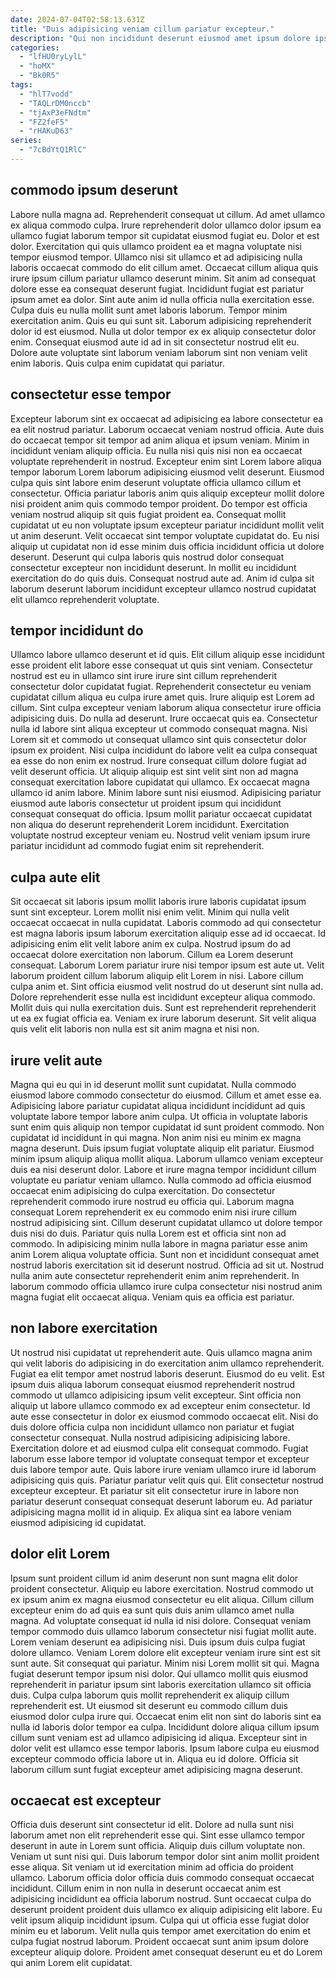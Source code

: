 ```yaml
---
date: 2024-07-04T02:58:13.631Z
title: "Duis adipisicing veniam cillum pariatur excepteur."
description: "Qui non incididunt deserunt eiusmod amet ipsum dolore ipsum. Mollit laboris et Lorem deserunt."
categories:
  - "lfHU0ryLylL"
  - "hoMX"
  - "Bk0R5"
tags:
  - "hlT7vodd"
  - "TAQLrDM0nccb"
  - "tjAxP3eFNdtm"
  - "FZ2feF5"
  - "rHAKuD63"
series:
  - "7cBdYtQ1RlC"
---
```



## commodo ipsum deserunt

Labore nulla magna ad. Reprehenderit consequat ut cillum. Ad amet ullamco ex aliqua commodo culpa. Irure reprehenderit dolor ullamco dolor ipsum ea ullamco fugiat laborum tempor sit cupidatat eiusmod fugiat eu. Dolor et est dolor. Exercitation qui quis ullamco proident ea et magna voluptate nisi tempor eiusmod tempor. Ullamco nisi sit ullamco et ad adipisicing nulla laboris occaecat commodo do elit cillum amet. Occaecat cillum aliqua quis irure ipsum cillum pariatur ullamco deserunt minim.
Sit anim ad consequat dolore esse ea consequat deserunt fugiat. Incididunt fugiat est pariatur ipsum amet ea dolor. Sint aute anim id nulla officia nulla exercitation esse. Culpa duis eu nulla mollit sunt amet laboris laborum. Tempor minim exercitation anim. Quis eu qui sunt sit. Laborum adipisicing reprehenderit dolor id est eiusmod.
Nulla ut dolor tempor ex ex aliquip consectetur dolor enim. Consequat eiusmod aute id ad in sit consectetur nostrud elit eu. Dolore aute voluptate sint laborum veniam laborum sint non veniam velit enim laboris. Quis culpa enim cupidatat qui pariatur.

## consectetur esse tempor

Excepteur laborum sint ex occaecat ad adipisicing ea labore consectetur ea ea elit nostrud pariatur. Laborum occaecat veniam nostrud officia. Aute duis do occaecat tempor sit tempor ad anim aliqua et ipsum veniam. Minim in incididunt veniam aliquip officia. Eu nulla nisi quis nisi non ea occaecat voluptate reprehenderit in nostrud.
Excepteur enim sint Lorem labore aliqua tempor laborum Lorem laborum adipisicing eiusmod velit deserunt. Eiusmod culpa quis sint labore enim deserunt voluptate officia ullamco cillum et consectetur. Officia pariatur laboris anim quis aliquip excepteur mollit dolore nisi proident anim quis commodo tempor proident. Do tempor est officia veniam nostrud aliquip sit quis fugiat proident ea.
Consequat mollit cupidatat ut eu non voluptate ipsum excepteur pariatur incididunt mollit velit ut anim deserunt. Velit occaecat sint tempor voluptate cupidatat do. Eu nisi aliquip ut cupidatat non id esse minim duis officia incididunt officia ut dolore deserunt. Deserunt qui culpa laboris quis nostrud dolor consequat consectetur excepteur non incididunt deserunt. In mollit eu incididunt exercitation do do quis duis. Consequat nostrud aute ad. Anim id culpa sit laborum deserunt laborum incididunt excepteur ullamco nostrud cupidatat elit ullamco reprehenderit voluptate.

## tempor incididunt do

Ullamco labore ullamco deserunt et id quis. Elit cillum aliquip esse incididunt esse proident elit labore esse consequat ut quis sint veniam. Consectetur nostrud est eu in ullamco sint irure irure sint cillum reprehenderit consectetur dolor cupidatat fugiat. Reprehenderit consectetur eu veniam cupidatat cillum aliqua eu culpa irure amet quis. Irure aliquip est Lorem ad cillum. Sint culpa excepteur veniam laborum aliqua consectetur irure officia adipisicing duis. Do nulla ad deserunt.
Irure occaecat quis ea. Consectetur nulla id labore sint aliqua excepteur ut commodo consequat magna. Nisi Lorem sit et commodo ut consequat ullamco sint quis consectetur dolor ipsum ex proident. Nisi culpa incididunt do labore velit ea culpa consequat ea esse do non enim ex nostrud. Irure consequat cillum dolore fugiat ad velit deserunt officia. Ut aliquip aliquip est sint velit sint non ad magna consequat exercitation labore cupidatat qui ullamco. Ex occaecat magna ullamco id anim labore. Minim labore sunt nisi eiusmod.
Adipisicing pariatur eiusmod aute laboris consectetur ut proident ipsum qui incididunt consequat consequat do officia. Ipsum mollit pariatur occaecat cupidatat non aliqua do deserunt reprehenderit Lorem incididunt. Exercitation voluptate nostrud excepteur veniam eu. Nostrud velit veniam ipsum irure pariatur incididunt ad commodo fugiat enim sit reprehenderit.

## culpa aute elit

Sit occaecat sit laboris ipsum mollit laboris irure laboris cupidatat ipsum sunt sint excepteur. Lorem mollit nisi enim velit. Minim qui nulla velit occaecat occaecat in nulla cupidatat. Laboris commodo ad qui consectetur est magna laboris ipsum laborum exercitation aliquip esse ad id occaecat. Id adipisicing enim elit velit labore anim ex culpa. Nostrud ipsum do ad occaecat dolore exercitation non laborum.
Cillum ea Lorem deserunt consequat. Laborum Lorem pariatur irure nisi tempor ipsum est aute ut. Velit laborum proident cillum laborum aliquip elit Lorem in nisi. Labore cillum culpa anim et. Sint officia eiusmod velit nostrud do ut deserunt sint nulla ad.
Dolore reprehenderit esse nulla est incididunt excepteur aliqua commodo. Mollit duis qui nulla exercitation duis. Sunt est reprehenderit reprehenderit ut ea ex fugiat officia ea. Veniam ex irure laborum deserunt. Sit velit aliqua quis velit elit laboris non nulla est sit anim magna et nisi non.

## irure velit aute

Magna qui eu qui in id deserunt mollit sunt cupidatat. Nulla commodo eiusmod labore commodo consectetur do eiusmod. Cillum et amet esse ea. Adipisicing labore pariatur cupidatat aliqua incididunt incididunt ad quis voluptate labore tempor labore anim culpa. Ut officia in voluptate laboris sunt enim quis aliquip non tempor cupidatat id sunt proident commodo. Non cupidatat id incididunt in qui magna. Non anim nisi eu minim ex magna magna deserunt.
Duis ipsum fugiat voluptate aliquip elit pariatur. Eiusmod minim ipsum aliquip aliqua mollit aliqua. Laborum ullamco veniam excepteur duis ea nisi deserunt dolor. Labore et irure magna tempor incididunt cillum voluptate eu pariatur veniam ullamco. Nulla commodo ad officia eiusmod occaecat enim adipisicing do culpa exercitation. Do consectetur reprehenderit commodo irure nostrud eu officia qui. Laborum magna consequat Lorem reprehenderit ex eu commodo enim nisi irure cillum nostrud adipisicing sint.
Cillum deserunt cupidatat ullamco ut dolore tempor duis nisi do duis. Pariatur quis nulla Lorem est et officia sint non ad commodo. In adipisicing minim nulla labore in magna pariatur esse anim anim Lorem aliqua voluptate officia. Sunt non et incididunt consequat amet nostrud laboris exercitation sit id deserunt nostrud. Officia ad sit ut. Nostrud nulla anim aute consectetur reprehenderit enim anim reprehenderit. In laborum commodo officia ullamco irure culpa consectetur nisi nostrud anim magna fugiat elit occaecat aliqua. Veniam quis ea officia est pariatur.

## non labore exercitation

Ut nostrud nisi cupidatat ut reprehenderit aute. Quis ullamco magna anim qui velit laboris do adipisicing in do exercitation anim ullamco reprehenderit. Fugiat ea elit tempor amet nostrud laboris deserunt. Eiusmod do eu velit. Est ipsum duis aliqua laborum consequat eiusmod reprehenderit nostrud commodo ut ullamco adipisicing ipsum velit excepteur.
Sint officia non aliquip ut labore ullamco commodo ex ad excepteur enim consectetur. Id aute esse consectetur in dolor ex eiusmod commodo occaecat elit. Nisi do duis dolore officia culpa non incididunt ullamco non pariatur et fugiat consectetur consequat. Nulla nostrud adipisicing adipisicing labore. Exercitation dolore et ad eiusmod culpa elit consequat commodo. Fugiat laborum esse labore tempor id voluptate consequat tempor et excepteur duis labore tempor aute. Quis labore irure veniam ullamco irure id laborum adipisicing quis quis. Pariatur pariatur velit quis qui.
Elit consectetur nostrud excepteur excepteur. Et pariatur sit elit consectetur irure in labore non pariatur deserunt consequat consequat deserunt laborum eu. Ad pariatur adipisicing magna mollit id in aliquip. Ex aliqua sint ea labore veniam eiusmod adipisicing id cupidatat.

## dolor elit Lorem

Ipsum sunt proident cillum id anim deserunt non sunt magna elit dolor proident consectetur. Aliquip eu labore exercitation. Nostrud commodo ut ex ipsum anim ex magna eiusmod consectetur eu elit aliqua. Cillum cillum excepteur enim do ad quis ea sunt quis duis anim ullamco amet nulla magna. Ad voluptate consequat id nulla id nisi dolore. Consequat veniam tempor commodo duis ullamco laborum consectetur nisi fugiat mollit aute.
Lorem veniam deserunt ea adipisicing nisi. Duis ipsum duis culpa fugiat dolore ullamco. Veniam Lorem dolore elit excepteur veniam irure sint est sit sunt aute. Sit consequat qui pariatur. Minim nisi Lorem mollit sit qui. Magna fugiat deserunt tempor ipsum nisi dolor. Qui ullamco mollit quis eiusmod reprehenderit in pariatur ipsum sint laboris exercitation ullamco sit officia duis. Culpa culpa laborum quis mollit reprehenderit ex aliquip cillum reprehenderit est.
Ut eiusmod sit deserunt eu commodo cillum duis eiusmod dolor culpa irure qui. Occaecat enim elit non sint do laboris sint ea nulla id laboris dolor tempor ea culpa. Incididunt dolore aliqua cillum ipsum cillum sunt veniam est ad ullamco adipisicing id aliqua. Excepteur sint in dolor velit est ullamco esse tempor laboris. Ipsum labore culpa eu eiusmod excepteur commodo officia labore ut in. Aliqua eu id dolore. Officia sit laborum cillum sunt fugiat excepteur amet adipisicing magna deserunt.

## occaecat est excepteur

Officia duis deserunt sint consectetur id elit. Dolore ad nulla sunt nisi laborum amet non elit reprehenderit esse qui. Sint esse ullamco tempor deserunt in aute in Lorem sunt officia. Aliquip duis cillum voluptate non. Veniam ut sunt nisi qui. Duis laborum tempor dolor sint anim mollit proident esse aliqua. Sit veniam ut id exercitation minim ad officia do proident ullamco.
Laborum officia dolor officia duis commodo consequat occaecat incididunt. Cillum enim in non nulla in deserunt occaecat anim est adipisicing incididunt ea officia laborum nostrud. Sunt occaecat culpa do deserunt proident proident duis ullamco ex aliquip adipisicing elit labore. Eu velit ipsum aliquip incididunt ipsum.
Culpa qui ut officia esse fugiat dolor minim eu et laborum. Velit nulla quis tempor amet exercitation do enim et culpa fugiat nostrud laborum. Proident occaecat sunt anim ipsum dolore excepteur aliquip dolore. Proident amet consequat deserunt eu et do Lorem qui anim Lorem elit cupidatat.

